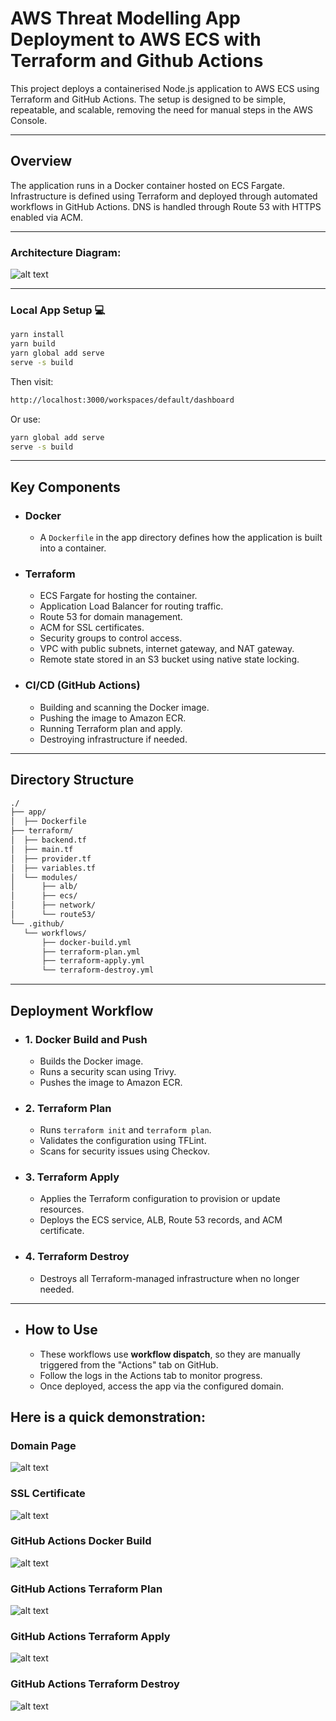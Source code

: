 # AWS Threat Modelling App Deployment to AWS ECS with Terraform and Github Actions

This project deploys a containerised Node.js application to AWS ECS using Terraform and GitHub Actions. The setup is designed to be simple, repeatable, and scalable, removing the need for manual steps in the AWS Console.

---

## Overview

The application runs in a Docker container hosted on ECS Fargate. Infrastructure is defined using Terraform and deployed through automated workflows in GitHub Actions. DNS is handled through Route 53 with HTTPS enabled via ACM.

---

### Architecture Diagram:

![alt text](./images/Architecture%20Diagram.gif)

---

### Local App Setup 💻

```bash
yarn install
yarn build
yarn global add serve
serve -s build
```
Then visit:

```bash
http://localhost:3000/workspaces/default/dashboard
```

Or use:

```bash
yarn global add serve
serve -s build
```

---

## Key Components

- ### Docker
    - A `Dockerfile` in the app directory defines how the application is built into a container.

- ### Terraform
    - ECS Fargate for hosting the container.
    - Application Load Balancer for routing traffic.
    - Route 53 for domain management.
    - ACM for SSL certificates.
    - Security groups to control access.
    - VPC with public subnets, internet gateway, and NAT gateway.
    - Remote state stored in an S3 bucket using native state locking.

- ### CI/CD (GitHub Actions)

    - Building and scanning the Docker image.
    - Pushing the image to Amazon ECR.
    - Running Terraform plan and apply.
    - Destroying infrastructure if needed.

---

## Directory Structure

```bash
./
├── app/
│  ├── Dockerfile
├── terraform/
│  ├── backend.tf
│  ├── main.tf
│  ├── provider.tf
│  ├── variables.tf
│  └── modules/
│      ├── alb/
│      ├── ecs/
│      ├── network/
│      └── route53/
└── .github/
   └── workflows/
       ├── docker-build.yml
       ├── terraform-plan.yml
       ├── terraform-apply.yml
       └── terraform-destroy.yml
```
---

## Deployment Workflow

- ### 1. Docker Build and Push

    - Builds the Docker image.
    - Runs a security scan using Trivy.
    - Pushes the image to Amazon ECR.

- ### 2. Terraform Plan

    - Runs `terraform init` and `terraform plan`.
    - Validates the configuration using TFLint.
    - Scans for security issues using Checkov.

- ### 3. Terraform Apply
    
    - Applies the Terraform configuration to provision or update resources.
    - Deploys the ECS service, ALB, Route 53 records, and ACM certificate.

- ### 4. Terraform Destroy

    - Destroys all Terraform-managed infrastructure when no longer needed.

---

- ## How to Use

    - These workflows use **workflow dispatch**, so they are manually triggered from the "Actions" tab on GitHub.
    - Follow the logs in the Actions tab to monitor progress.
    - Once deployed, access the app via the configured domain.

## Here is a quick demonstration:

### Domain Page

![alt text](./images/Threat%20Modelling%20Homepage.png)

### SSL Certificate

![alt text](./images/SSL%20Certificate.png)

### GitHub Actions Docker Build

![alt text](./images/Docker%20Build.png)

### GitHub Actions Terraform Plan

![alt text](./images/Terraform%20Plan.png)

### GitHub Actions Terraform Apply

![alt text](./images/Terraform%20Apply.png)

### GitHub Actions Terraform Destroy

![alt text](./images/Terraform%20Destroy.png)
